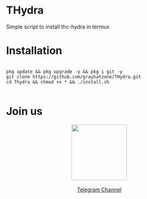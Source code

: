 # THydra

Simple script to install thc-hydra in termux

# Installation

<pre>
<code>
pkg update && pkg upgrade -y && pkg i git -y
git clone https://github.com/grayhatzone/THydra.git
cd Thydra && chmod +x * && ./install.sh
</code>
</pre>

# Join us

<p align="center"><a href="https://t.me/GrayHatZone"><img src="https://upload.wikimedia.org/wikipedia/commons/thumb/8/82/Telegram_logo.svg/512px-Telegram_logo.svg.png" width=150 height=150 /><br/><br/>Telegram Channel</a></p>

